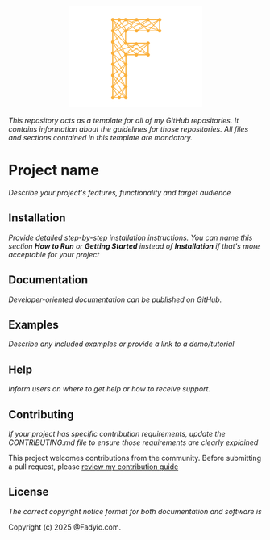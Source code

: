 <div align="center">
  <img alt="Logo" src="https://github.com/Fadyio/Fadyio.com/blob/main/public/static/logo.svg" height="200"/>
</div>

*This repository acts as a template for all of my GitHub repositories. It contains information about the guidelines for those repositories. All files and sections contained in this template are mandatory.*

# Project name

*Describe your project's features, functionality and target audience*

## Installation

*Provide detailed step-by-step installation instructions. You can name this section **How to Run** or **Getting Started** instead of **Installation** if that's more acceptable for your project*

## Documentation

*Developer-oriented documentation can be published on GitHub.*

## Examples

*Describe any included examples or provide a link to a demo/tutorial*

## Help

*Inform users on where to get help or how to receive support.*

## Contributing

*If your project has specific contribution requirements, update the CONTRIBUTING.md file to ensure those requirements are clearly explained*

This project welcomes contributions from the community. Before submitting a pull request, please [review my contribution guide](./CONTRIBUTING.md)

## License

*The correct copyright notice format for both documentation and software is*

Copyright (c) 2025 @Fadyio.com.